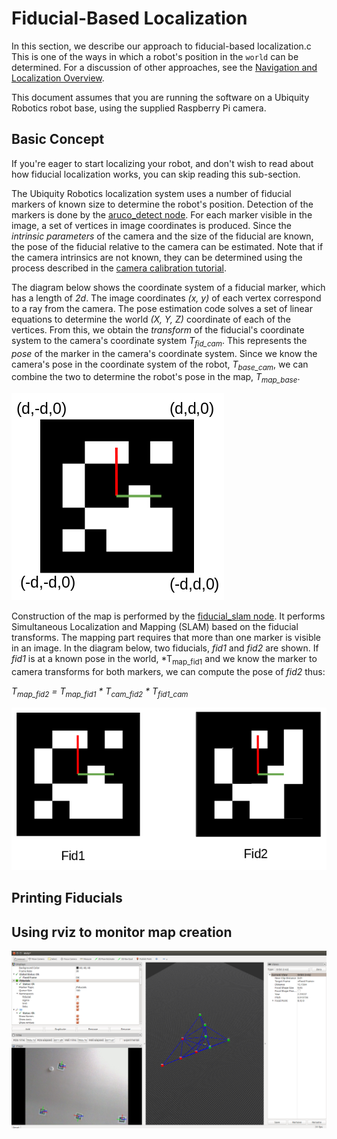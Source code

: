 
# Fiducial-Based Localization

In this section, we describe our approach to fiducial-based localization.c
This is one of the ways in which a robot's position in the `world` can
be determined.  For a discussion of other approaches, see the
[Navigation and Localization Overview](../overview/overview.md).

This document assumes that you are running the software on a Ubiquity
Robotics robot base, using the supplied Raspberry Pi camera.

## Basic Concept

If you're eager to start localizing your robot, and don't wish to read about
how fiducial localization works, you can skip reading this sub-section.

The Ubiquity Robotics localization system uses a number of fiducial markers
of known size to determine the robot's position.  Detection of the markers
is done by the [aruco_detect node](http://wiki.ros.org/aruco_detect).
For each marker visible in the image, a set of vertices in image coordinates
is produced.  Since the *intrinsic parameters* of the camera and the size
of the fiducial are known, the pose of the fiducial relative to the camera can
be estimated. Note that if the camera intrinsics are not known, they can
be determined using the process described in the
[camera calibration tutorial](http://wiki.ros.org/camera_calibration/Tutorials/MonocularCalibration).

The diagram below shows the coordinate system of a fiducial marker, which has a
length of *2d*.  The image coordinates *(x, y)* of each vertex correspond
to a ray from the camera.  The pose estimation code solves a set of linear
equations to determine the world *(X, Y, Z)* coordinate of each of the
vertices. From this, we obtain the *transform* of the fiducial's coordinate
system to the camera's coordinate system *T<sub>fid_cam</sub>*. This
represents the *pose* of the marker in the camera's coordinate system.  Since
we know the camera's pose in the coordinate system of the robot,
*T<sub>base_cam</sub>*, we can combine the two to determine the robot's pose
in the map, *T<sub>map_base</sub>*.

![Fiducial coordinate system](fiducial.png)

Construction of the map is performed by the
[fiducial_slam node](http://wiki.ros.org/fiducial_slam). It performs
Simultaneous Localization and Mapping (SLAM) based on the fiducial transforms.
The mapping part requires that more than one marker is visible in an image.
In the diagram below, two fiducials, *fid1* and *fid2* are shown. If *fid1*
is at a known pose in the world, *T<sub>map_fid1</sub> and we know the
marker to camera transforms for both markers, we can compute the pose of
*fid2* thus:

*T<sub>map_fid2</sub> = T<sub>map_fid1</sub> * T<sub>cam_fid2</sub> * T<sub>fid1_cam</sub>*

![Fiducial coordinate system](two_fiducials.png)

## Printing Fiducials



## Using rviz to monitor map creation

![Visualizing with rviz](fiducial_rviz.png)

